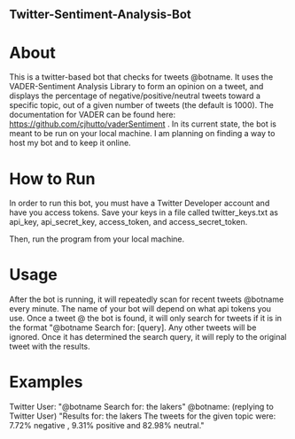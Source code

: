 ## Twitter-Sentiment-Analysis-Bot


# About

This is a twitter-based bot that checks for tweets @botname. It uses the VADER-Sentiment Analysis Library to form an opinion on a tweet, and displays the percentage of negative/positive/neutral tweets toward a specific topic, out of a given number of tweets (the default is 1000). The documentation for VADER can be found here: https://github.com/cjhutto/vaderSentiment . In its current state, the bot is meant to be run on your local machine. I am planning on finding a way to host my bot and to keep it online. 

# How to Run
In order to run this bot, you must have a Twitter Developer account and have you access tokens. Save your keys in a file called twitter_keys.txt as api_key, api_secret_key, access_token, and access_secret_token.

Then, run the program from your local machine. 

# Usage
After the bot is running, it will repeatedly scan for recent tweets @botname every minute. The name of your bot will depend on what api tokens you use. Once a tweet @ the bot is found, it will only search for tweets if it is in the format "@botname Search for: [query]. Any other tweets will be ignored. Once it has determined the search query, it will reply to the original tweet with the results.

# Examples

Twitter User: "@botname Search for: the lakers"
@botname: (replying to Twitter User) 
          "Results for: the lakers
          The tweets for the given topic were: 7.72% negative , 9.31% positive and 82.98% neutral."
          
        






